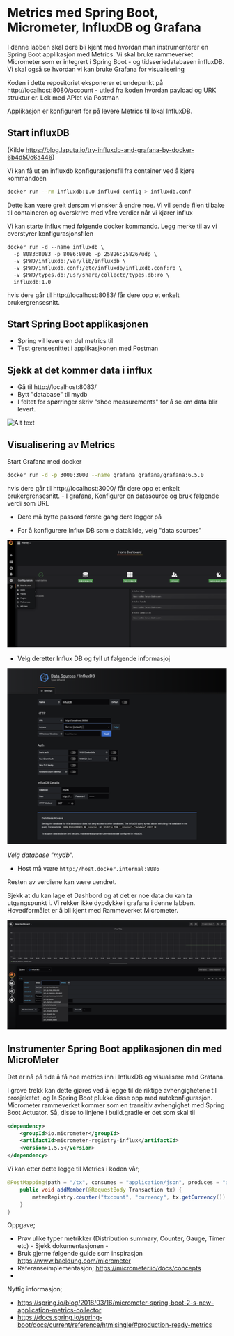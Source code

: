 # Metrics med Spring Boot, Micrometer, InfluxDB og Grafana 

I denne labben skal dere bli kjent med hvordan man instrumenterer en Spring Boot applikasjon med Metrics. Vi skal bruke rammeverket 
Micrometer som er integrert i Spring Boot - og tidsseriedatabasen influxDB. Vi skal også se hvordan vi kan bruke Grafana for visualisering 

Koden i dette repositoriet eksponerer et undepunkt på http://localhost:8080/account - utled fra koden hvordan payload
og URK struktur er. Lek med APIet via Postman

Applikasjon er konfigurert for på levere Metrics til lokal InfluxDB.

## Start influxDB

(Kilde https://blog.laputa.io/try-influxdb-and-grafana-by-docker-6b4d50c6a446) 

Vi kan få ut en influxdb konfigurasjonsfil fra container ved å kjøre kommandoen 

```sh
docker run --rm influxdb:1.0 influxd config > influxdb.conf
```

Dette kan være greit dersom vi ønsker å endre noe. Vi vil sende filen tilbake til containeren og overskrive med våre verdier 
når vi kjører influx

Vi kan starte influx med følgende docker kommando. Legg merke til av vi overstyrer konfigurasjonsfilen

```
docker run -d --name influxdb \
  -p 8083:8083 -p 8086:8086 -p 25826:25826/udp \
  -v $PWD/influxdb:/var/lib/influxdb \
  -v $PWD/influxdb.conf:/etc/influxdb/influxdb.conf:ro \
  -v $PWD/types.db:/usr/share/collectd/types.db:ro \
  influxdb:1.0
````

hvis dere går til http://localhost:8083/ får dere opp et enkelt brukergrensesnitt. 

## Start Spring Boot applikasjonen

* Spring vil levere en del metrics til 
* Test grensesnittet i applikasjkonen med Postman 

## Sjekk at det kommer data  i influx

* Gå til http://localhost:8083/
* Bytt "database" til mydb
* I feltet for spørringer skriv "shoe measurements" for å se om data blir levert.

![Alt text](img/6.png  "a title")


## Visualisering av Metrics 

Start Grafana med docker 

```sh
docker run -d -p 3000:3000 --name grafana grafana/grafana:6.5.0
```

hvis dere går til http://localhost:3000/ får dere opp et enkelt brukergrensesnitt. - I grafana, Konfigurer en datasource og bruk følgende verdi som URL

* Dere må bytte passord første gang dere logger på 

* For å konfigurere Influx DB som e datakilde, velg "data sources" 

![Alt text](img/1.png  "a title")

* Velg deretter Influx DB og fyll ut følgende informasjoj

![Alt text](img/2.png  "a title")

*Velg database "mydb".* 
* Host må være ```http://host.docker.internal:8086```

Resten av verdiene kan være uendret.

Sjekk at du kan lage et Dashbord og at det er noe data du kan ta utgangspunkt i. Vi rekker ikke dypdykke i 
grafana i denne labben. Hovedformålet er å bli kjent med Rammeverket Micrometer. 

![Alt text](img/5.png  "a title")


 
## Instrumenter Spring Boot applikasjonen din med MicroMeter

Det er nå på tide å få noe metrics inn i InfluxDB og visualisere med Grafana. 

I grove trekk kan dette gjøres ved å legge til de riktige avhengighetene til prosjeketet, og la Spring Boot plukke disse opp med 
autokonfigurasjon. Micrometer rammeverket kommer som en transitiv avhengighet med Spring Boot Actuator. Så, disse to linjene i build.gradle er det som skal til 

```xml
<dependency>
    <groupId>io.micrometer</groupId>
    <artifactId>micrometer-registry-influx</artifactId>
    <version>1.5.5</version>
</dependency>
```

Vi kan etter dette legge til Metrics i koden vår; 
```java 
@PostMapping(path = "/tx", consumes = "application/json", produces = "application/json")
    public void addMember(@RequestBody Transaction tx) {
        meterRegistry.counter("txcount", "currency", tx.getCurrency()).increment();
    }
}
```

Oppgave;

- Prøv ulike typer metrikker (Distribution summary, Counter, Gauge, Timer etc) - Sjekk dokumentasjonen - 
- Bruk gjerne følgende guide som inspirasjon https://www.baeldung.com/micrometer
- Referanseimplementasjon; https://micrometer.io/docs/concepts
- 
Nyttig informasjon; 

- https://spring.io/blog/2018/03/16/micrometer-spring-boot-2-s-new-application-metrics-collector
- https://docs.spring.io/spring-boot/docs/current/reference/htmlsingle/#production-ready-metrics

